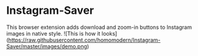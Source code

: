 # Instagram-Saver
This browser extension adds download and zoom-in buttons to Instagram images  in native style. 
![This is how it looks] (https://raw.githubusercontent.com/homomodern/Instagram-Saver/master/images/demo.png)
